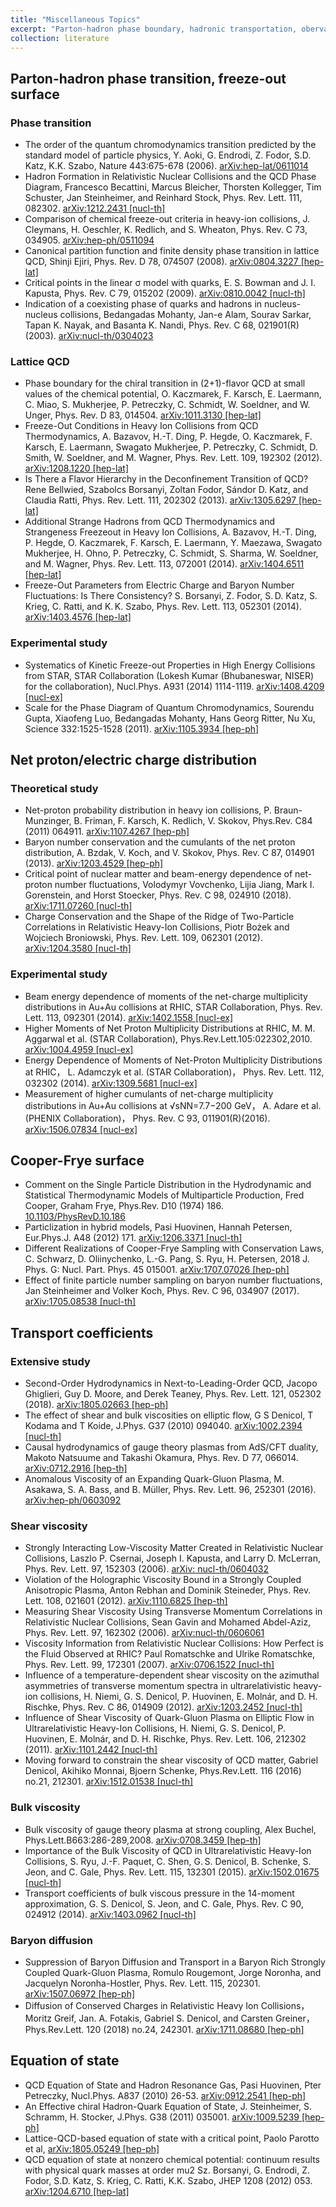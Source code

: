 ```yaml
---
title: "Miscellaneous Topics"
excerpt: "Parton-hadron phase boundary, hadronic transportation, obervables, etc.<br/>"
collection: literature
---
```


## Parton-hadron phase transition, freeze-out surface

### Phase transition
* The order of the quantum chromodynamics transition predicted by the standard model of particle physics,
Y. Aoki, G. Endrodi, Z. Fodor, S.D. Katz, K.K. Szabo,
Nature 443:675-678 (2006). [arXiv:hep-lat/0611014](https://arxiv.org/pdf/hep-lat/0611014)
* Hadron Formation in Relativistic Nuclear Collisions and the QCD Phase Diagram,
Francesco Becattini, Marcus Bleicher, Thorsten Kollegger, Tim Schuster, Jan Steinheimer, and Reinhard Stock,
Phys. Rev. Lett. 111, 082302. [arXiv:1212.2431 [nucl-th]](https://arxiv.org/pdf/1212.2431v2.pdf)
* Comparison of chemical freeze-out criteria in heavy-ion collisions,
J. Cleymans, H. Oeschler, K. Redlich, and S. Wheaton,
Phys. Rev. C 73, 034905. [arXiv:hep-ph/0511094](https://arxiv.org/pdf/hep-ph/0511094.pdf)
* Canonical partition function and finite density phase transition in lattice QCD,
Shinji Ejiri,
Phys. Rev. D 78, 074507 (2008). [arXiv:0804.3227 [hep-lat]](https://arxiv.org/pdf/0804.3227)
* Critical points in the linear σ model with quarks,
E. S. Bowman and J. I. Kapusta,
Phys. Rev. C 79, 015202 (2009). [arXiv:0810.0042 [nucl-th]](https://arxiv.org/pdf/0810.0042.pdf)
* Indication of a coexisting phase of quarks and hadrons in nucleus-nucleus collisions,
Bedangadas Mohanty, Jan-e Alam, Sourav Sarkar, Tapan K. Nayak, and Basanta K. Nandi,
Phys. Rev. C 68, 021901(R) (2003). [arXiv:nucl-th/0304023](https://arxiv.org/pdf/nucl-th/0304023)

### Lattice QCD
* Phase boundary for the chiral transition in (2+1)-flavor QCD at small values of the chemical potential,
O. Kaczmarek, F. Karsch, E. Laermann, C. Miao, S. Mukherjee, P. Petreczky, C. Schmidt, W. Soeldner, and W. Unger,
Phys. Rev. D 83, 014504. [arXiv:1011.3130 [hep-lat]](https://arxiv.org/pdf/1011.3130.pdf)
* Freeze-Out Conditions in Heavy Ion Collisions from QCD Thermodynamics,
A. Bazavov, H.-T. Ding, P. Hegde, O. Kaczmarek, F. Karsch, E. Laermann, Swagato Mukherjee, P. Petreczky, C. Schmidt, D. Smith, W. Soeldner, and M. Wagner,
Phys. Rev. Lett. 109, 192302 (2012). [arXiv:1208.1220 [hep-lat]](https://arxiv.org/pdf/1208.1220)
* Is There a Flavor Hierarchy in the Deconfinement Transition of QCD?
Rene Bellwied, Szabolcs Borsanyi, Zoltan Fodor, Sándor D. Katz, and Claudia Ratti,
Phys. Rev. Lett. 111, 202302 (2013). [arXiv:1305.6297 [hep-lat]](https://arxiv.org/pdf/1305.6297)
* Additional Strange Hadrons from QCD Thermodynamics and Strangeness Freezeout in Heavy Ion Collisions,
A. Bazavov, H.-T. Ding, P. Hegde, O. Kaczmarek, F. Karsch, E. Laermann, Y. Maezawa, Swagato Mukherjee, H. Ohno, P. Petreczky, C. Schmidt, S. Sharma, W. Soeldner, and M. Wagner,
Phys. Rev. Lett. 113, 072001 (2014). [arXiv:1404.6511 [hep-lat]](https://arxiv.org/pdf/1404.6511)
* Freeze-Out Parameters from Electric Charge and Baryon Number Fluctuations: Is There Consistency?
S. Borsanyi, Z. Fodor, S. D. Katz, S. Krieg, C. Ratti, and K. K. Szabo,
Phys. Rev. Lett. 113, 052301 (2014). [arXiv:1403.4576 [hep-lat]](https://arxiv.org/pdf/1403.4576)

### Experimental study
* Systematics of Kinetic Freeze-out Properties in High Energy Collisions from STAR,
STAR Collaboration (Lokesh Kumar (Bhubaneswar, NISER) for the collaboration),
Nucl.Phys. A931 (2014) 1114-1119. [arXiv:1408.4209 [nucl-ex]](http://arxiv.org/pdf/1408.4209.pdf)
* Scale for the Phase Diagram of Quantum Chromodynamics,
Sourendu Gupta, Xiaofeng Luo, Bedangadas Mohanty, Hans Georg Ritter, Nu Xu,
Science 332:1525-1528 (2011). [arXiv:1105.3934 [hep-ph]](https://arxiv.org/pdf/1105.3934)

## Net proton/electric charge distribution

### Theoretical study

* Net-proton probability distribution in heavy ion collisions,
P. Braun-Munzinger, B. Friman, F. Karsch, K. Redlich, V. Skokov,
Phys.Rev. C84 (2011) 064911. [arXiv:1107.4267 [hep-ph]](http://arxiv.org/pdf/1107.4267.pdf)
* Baryon number conservation and the cumulants of the net proton distribution,
A. Bzdak, V. Koch, and V. Skokov,
Phys. Rev. C 87, 014901 (2013). [arXiv:1203.4529 [hep-ph]](https://arxiv.org/pdf/1203.4529)
* Critical point of nuclear matter and beam-energy dependence of net-proton number fluctuations,
Volodymyr Vovchenko, Lijia Jiang, Mark I. Gorenstein, and Horst Stoecker,
Phys. Rev. C 98, 024910 (2018). [arXiv:1711.07260 [nucl-th]](https://arxiv.org/pdf/1711.07260)
* Charge Conservation and the Shape of the Ridge of Two-Particle Correlations in Relativistic Heavy-Ion Collisions,
Piotr Bożek and Wojciech Broniowski,
Phys. Rev. Lett. 109, 062301 (2012). [arXiv:1204.3580 [nucl-th]](https://arxiv.org/pdf/1204.3580)

### Experimental study

* Beam energy dependence of moments of the net-charge multiplicity distributions in Au+Au collisions at RHIC,
STAR Collaboration,
Phys. Rev. Lett. 113, 092301 (2014). [arXiv:1402.1558 [nucl-ex]](https://arxiv.org/pdf/1402.1558)
* Higher Moments of Net Proton Multiplicity Distributions at RHIC,
M. M. Aggarwal et al. (STAR Collaboration),
Phys.Rev.Lett.105:022302,2010. [arXiv:1004.4959 [nucl-ex]](https://arxiv.org/pdf/1004.4959)
* Energy Dependence of Moments of Net-Proton Multiplicity Distributions at RHIC，
L. Adamczyk et al. (STAR Collaboration)，
Phys. Rev. Lett. 112, 032302 (2014). [arXiv:1309.5681 [nucl-ex]](https://arxiv.org/pdf/1309.5681)
* Measurement of higher cumulants of net-charge multiplicity distributions in Au+Au collisions at √sNN=7.7−200 GeV，
A. Adare et al. (PHENIX Collaboration)，
Phys. Rev. C 93, 011901(R)(2016). [arXiv:1506.07834 [nucl-ex]](http://arxiv.org/pdf/1506.07834.pdf)

## Cooper-Frye surface

* Comment on the Single Particle Distribution in the Hydrodynamic and Statistical Thermodynamic Models of Multiparticle Production,
Fred Cooper, Graham Frye,
Phys.Rev. D10 (1974) 186. [10.1103/PhysRevD.10.186](https://doi.org/10.1103/PhysRevD.10.186)
* Particlization in hybrid models,
Pasi Huovinen, Hannah Petersen,
Eur.Phys.J. A48 (2012) 171. [arXiv:1206.3371 [nucl-th]](http://arxiv.org/pdf/1206.3371.pdf)
* Different Realizations of Cooper-Frye Sampling with Conservation Laws,
C. Schwarz, D. Oliinychenko, L.-G. Pang, S. Ryu, H. Petersen,
2018 J. Phys. G: Nucl. Part. Phys. 45 015001. [arXiv:1707.07026 [hep-ph]](https://arxiv.org/pdf/1707.07026)
* Effect of finite particle number sampling on baryon number fluctuations,
Jan Steinheimer and Volker Koch,
Phys. Rev. C 96, 034907 (2017). [arXiv:1705.08538 [nucl-th]](https://arxiv.org/pdf/1705.08538)


## Transport coefficients


### Extensive study
* Second-Order Hydrodynamics in Next-to-Leading-Order QCD,
Jacopo Ghiglieri, Guy D. Moore, and Derek Teaney,
Phys. Rev. Lett. 121, 052302 (2018). [arXiv:1805.02663 [hep-ph]](https://arxiv.org/pdf/1805.02663)
* The effect of shear and bulk viscosities on elliptic flow,
G S Denicol, T Kodama and T Koide,
J.Phys. G37 (2010) 094040. [arXiv:1002.2394 [nucl-th]](http://arxiv.org/pdf/1002.2394.pdf)
* Causal hydrodynamics of gauge theory plasmas from AdS/CFT duality,
Makoto Natsuume and Takashi Okamura,
Phys. Rev. D 77, 066014. [arXiv:0712.2916 [hep-th]](https://arxiv.org/pdf/0712.2916)
* Anomalous Viscosity of an Expanding Quark-Gluon Plasma,
M. Asakawa, S. A. Bass, and B. Müller,
Phys. Rev. Lett. 96, 252301 (2016). [arXiv:hep-ph/0603092](http://arxiv.org/pdf/hep-ph/0603092.pdf)

### Shear viscosity
* Strongly Interacting Low-Viscosity Matter Created in Relativistic Nuclear Collisions,
Laszlo P. Csernai, Joseph I. Kapusta, and Larry D. McLerran,
Phys. Rev. Lett. 97, 152303 (2006). [arXiv: nucl-th/0604032](http://arxiv.org/pdf/nucl-th/0604032.pdf)
* Violation of the Holographic Viscosity Bound in a Strongly Coupled Anisotropic Plasma,
Anton Rebhan and Dominik Steineder,
Phys. Rev. Lett. 108, 021601 (2012). [arXiv:1110.6825 [hep-th]](https://arxiv.org/pdf/1110.6825)
* Measuring Shear Viscosity Using Transverse Momentum Correlations in Relativistic Nuclear Collisions,
Sean Gavin and Mohamed Abdel-Aziz,
Phys. Rev. Lett. 97, 162302 (2006). [arXiv:nucl-th/0606061](https://arxiv.org/pdf/nucl-th/0606061)
* Viscosity Information from Relativistic Nuclear Collisions: How Perfect is the Fluid Observed at RHIC?
Paul Romatschke and Ulrike Romatschke,
Phys. Rev. Lett. 99, 172301 (2007). [arXiv:0706.1522 [nucl-th]](https://arxiv.org/pdf/0706.1522)
* Influence of a temperature-dependent shear viscosity on the azimuthal asymmetries of transverse momentum spectra in ultrarelativistic heavy-ion collisions,
H. Niemi, G. S. Denicol, P. Huovinen, E. Molnár, and D. H. Rischke,
Phys. Rev. C 86, 014909 (2012). [arXiv:1203.2452 [nucl-th]](http://arxiv.org/pdf/1203.2452.pdf)
* Influence of Shear Viscosity of Quark-Gluon Plasma on Elliptic Flow in Ultrarelativistic Heavy-Ion Collisions,
H. Niemi, G. S. Denicol, P. Huovinen, E. Molnár, and D. H. Rischke,
Phys. Rev. Lett. 106, 212302 (2011). [arXiv:1101.2442 [nucl-th]](http://arxiv.org/pdf/1101.2442.pdf)
* Moving forward to constrain the shear viscosity of QCD matter,
Gabriel Denicol, Akihiko Monnai, Bjoern Schenke,
Phys.Rev.Lett. 116 (2016) no.21, 212301. [arXiv:1512.01538 [nucl-th]](http://arxiv.org/pdf/1512.01538.pdf)

### Bulk viscosity
* Bulk viscosity of gauge theory plasma at strong coupling,
Alex Buchel,
Phys.Lett.B663:286-289,2008. [arXiv:0708.3459 [hep-th]](https://arxiv.org/pdf/0708.3459)
* Importance of the Bulk Viscosity of QCD in Ultrarelativistic Heavy-Ion Collisions,
S. Ryu, J.-F. Paquet, C. Shen, G. S. Denicol, B. Schenke, S. Jeon, and C. Gale,
Phys. Rev. Lett. 115, 132301 (2015). [arXiv:1502.01675 [nucl-th]](https://arxiv.org/pdf/1502.01675)
* Transport coefficients of bulk viscous pressure in the 14-moment approximation,
G. S. Denicol, S. Jeon, and C. Gale,
Phys. Rev. C 90, 024912 (2014). [arXiv:1403.0962 [nucl-th]](https://arxiv.org/pdf/1403.0962)

### Baryon diffusion
* Suppression of Baryon Diffusion and Transport in a Baryon Rich Strongly Coupled Quark-Gluon Plasma,
Romulo Rougemont, Jorge Noronha, and Jacquelyn Noronha-Hostler,
Phys. Rev. Lett. 115, 202301. [arXiv:1507.06972 [hep-ph]](https://arxiv.org/pdf/1507.06972)
* Diffusion of Conserved Charges in Relativistic Heavy Ion Collisions，
Moritz Greif, Jan. A. Fotakis, Gabriel S. Denicol, and Carsten Greiner，
Phys.Rev.Lett. 120 (2018) no.24, 242301. [arXiv:1711.08680 [hep-ph]](http://arxiv.org/pdf/1711.08680.pdf)

## Equation of state
* QCD Equation of State and Hadron Resonance Gas,
Pasi Huovinen, Pter Petreczky, 
Nucl.Phys. A837 (2010) 26-53. [arXiv:0912.2541 [hep-ph]](http://arxiv.org/pdf/0912.2541.pdf)
* An Effective chiral Hadron-Quark Equation of State,
J. Steinheimer, S. Schramm, H. Stocker,
J.Phys. G38 (2011) 035001. [arXiv:1009.5239 [hep-ph] ](http://arxiv.org/pdf/1009.5239.pdf)
* Lattice-QCD-based equation of state with a critical point, 
Paolo Parotto et al,
[arXiv:1805.05249 [hep-ph]](http://arxiv.org/pdf/1805.05249.pdf)
* QCD equation of state at nonzero chemical potential: continuum results with physical quark masses at order mu2 
Sz. Borsanyi, G. Endrodi, Z. Fodor, S.D. Katz, S. Krieg, C. Ratti, K.K. Szabo,
JHEP 1208 (2012) 053. [arXiv:1204.6710 [hep-lat]](http://arxiv.org/pdf/1204.6710.pdf)



